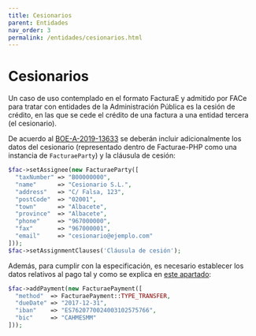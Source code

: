 ```yaml
---
title: Cesionarios
parent: Entidades
nav_order: 3
permalink: /entidades/cesionarios.html
---
```


# Cesionarios
Un caso de uso contemplado en el formato FacturaE y admitido por FACe para tratar con entidades de la Administración Pública es la cesión de crédito, en las que se cede el crédito de una factura a una entidad tercera (el cesionario).

De acuerdo al [BOE-A-2019-13633](https://www.boe.es/eli/es/res/2019/09/17/(1)/con) se deberán incluir adicionalmente los datos del cesionario (representado dentro de Facturae-PHP como una instancia de `FacturaeParty`) y la cláusula de cesión:
```php
$fac->setAssignee(new FacturaeParty([
  "taxNumber" => "B00000000",
  "name"      => "Cesionario S.L.",
  "address"   => "C/ Falsa, 123",
  "postCode"  => "02001",
  "town"      => "Albacete",
  "province"  => "Albacete",
  "phone"     => "967000000",
  "fax"       => "967000001",
  "email"     => "cesionario@ejemplo.com"
]));
$fac->setAssignmentClauses('Cláusula de cesión');
```

Además, para cumplir con la especificación, es necesario establecer los datos relativos al pago tal y como se explica en [este apartado](../propiedades/datos-del-pago.md):
```php
$fac->addPayment(new FacturaePayment([
  "method"  => FacturaePayment::TYPE_TRANSFER,
  "dueDate" => "2017-12-31",
  "iban"    => "ES7620770024003102575766",
  "bic"     => "CAHMESMM"
]));
```
